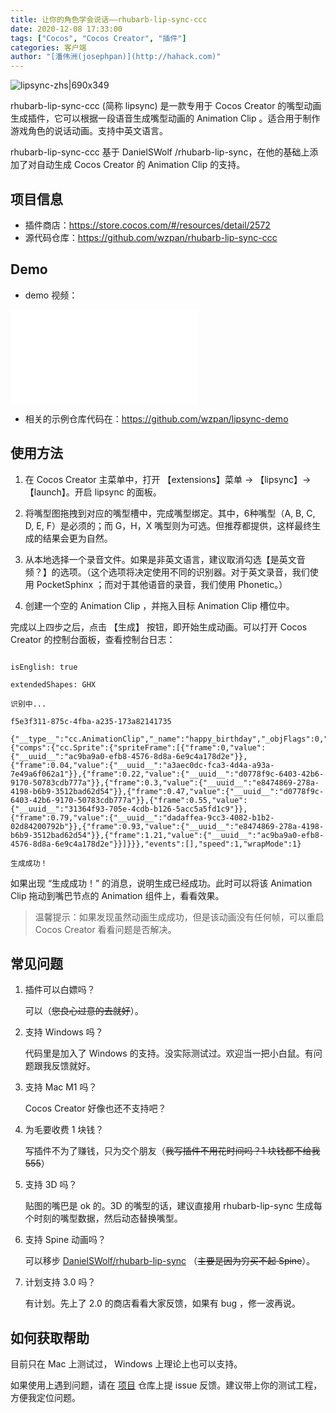 ```yaml
---
title: 让你的角色学会说话——rhubarb-lip-sync-ccc
date: 2020-12-08 17:33:00
tags: ["Cocos", "Cocos Creator", "插件"]
categories: 客户端
author: "[潘伟洲(josephpan)](http://hahack.com)"
---
```


![lipsync-zhs|690x349](upload://1uRHAgmIawNkfXtw6x2uyuly6TR.jpeg) 

rhubarb-lip-sync-ccc (简称 lipsync) 是一款专用于 Cocos Creator 的嘴型动画生成插件，它可以根据一段语音生成嘴型动画的 Animation Clip 。适合用于制作游戏角色的说话动画。支持中英文语言。

rhubarb-lip-sync-ccc 基于 DanielSWolf /rhubarb-lip-sync，在他的基础上添加了对自动生成 Cocos Creator 的 Animation Clip 的支持。

## 项目信息

* 插件商店：<https://store.cocos.com/#/resources/detail/2572>
* 源代码仓库：<https://github.com/wzpan/rhubarb-lip-sync-ccc>

## Demo

* demo 视频：

<iframe src="//player.bilibili.com/player.html?aid=458012711&bvid=BV1V5411G7cm&cid=263901047&page=1" scrolling="no" border="0" frameborder="no" framespacing="0" allowfullscreen="true"> </iframe>

* 相关的示例仓库代码在：<https://github.com/wzpan/lipsync-demo>

## 使用方法

1. 在 Cocos Creator 主菜单中，打开 【extensions】菜单 -> 【lipsync】-> 【launch】。开启 lipsync 的面板。

2. 将嘴型图拖拽到对应的嘴型槽中，完成嘴型绑定。其中，6种嘴型（A, B, C, D, E, F）是必须的；而 G，H，X 嘴型则为可选。但推荐都提供，这样最终生成的结果会更为自然。

3. 从本地选择一个录音文件。如果是非英文语言，建议取消勾选【是英文音频？】的选项。（这个选项将决定使用不同的识别器。对于英文录音，我们使用 PocketSphinx ；而对于其他语音的录音，我们使用 Phonetic。）

4. 创建一个空的 Animation Clip ，并拖入目标 Animation Clip 槽位中。

完成以上四步之后，点击 【生成】 按钮，即开始生成动画。可以打开 Cocos Creator 的控制台面板，查看控制台日志：

```

isEnglish: true

extendedShapes: GHX

识别中...

f5e3f311-875c-4fba-a235-173a82141735

{"__type__":"cc.AnimationClip","_name":"happy_birthday","_objFlags":0,"_duration":1.32,"sample":100,"curveData":{"comps":{"cc.Sprite":{"spriteFrame":[{"frame":0,"value":{"__uuid__":"ac9ba9a0-efb8-4576-8d8a-6e9c4a178d2e"}},{"frame":0.04,"value":{"__uuid__":"a3aec0dc-fca3-4d4a-a93a-7e49a6f062a1"}},{"frame":0.22,"value":{"__uuid__":"d0778f9c-6403-42b6-9170-50783cdb777a"}},{"frame":0.3,"value":{"__uuid__":"e8474869-278a-4198-b6b9-3512bad62d54"}},{"frame":0.47,"value":{"__uuid__":"d0778f9c-6403-42b6-9170-50783cdb777a"}},{"frame":0.55,"value":{"__uuid__":"31364f93-705e-4cdb-b126-5acc5a5fd1c9"}},{"frame":0.79,"value":{"__uuid__":"dadaffea-9cc3-4082-b1b2-02d84200792b"}},{"frame":0.93,"value":{"__uuid__":"e8474869-278a-4198-b6b9-3512bad62d54"}},{"frame":1.21,"value":{"__uuid__":"ac9ba9a0-efb8-4576-8d8a-6e9c4a178d2e"}}]}}},"events":[],"speed":1,"wrapMode":1}

生成成功！

```

如果出现 “生成成功！” 的消息，说明生成已经成功。此时可以将该 Animation Clip 拖动到嘴巴节点的 Animation 组件上，看看效果。

> 温馨提示：如果发现虽然动画生成成功，但是该动画没有任何帧，可以重启 Cocos Creator 看看问题是否解决。

## 常见问题

1. 插件可以白嫖吗？

    可以（<del>您良心过意的去就好</del>）。

2. 支持 Windows 吗？

    代码里是加入了 Windows 的支持。没实际测试过。欢迎当一把小白鼠。有问题跟我反馈就好。

3. 支持 Mac M1 吗？

    Cocos Creator 好像也还不支持吧？

4. 为毛要收费 1 块钱？

    写插件不为了赚钱，只为交个朋友（<del>我写插件不用花时间吗？1 块钱都不给我 555</del>）

5. 支持 3D 吗？

    贴图的嘴巴是 ok 的。3D 的嘴型的话，建议直接用 rhubarb-lip-sync 生成每个时刻的嘴型数据，然后动态替换嘴型。

6. 支持 Spine 动画吗？

    可以移步 [DanielSWolf/rhubarb-lip-sync](https://github.com/DanielSWolf/rhubarb-lip-sync#spine) （<del>主要是因为穷买不起 Spine</del>）。

7. 计划支持 3.0 吗？

    有计划。先上了 2.0 的商店看看大家反馈，如果有 bug ，修一波再说。

## 如何获取帮助

目前只在 Mac 上测试过， Windows 上理论上也可以支持。

如果使用上遇到问题，请在 [项目](https://github.com/wzpan/rhubarb-lip-sync-ccc) 仓库上提 issue 反馈。建议带上你的测试工程，方便我定位问题。
